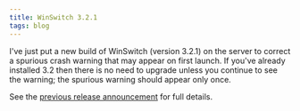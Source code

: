 ```yaml
---
title: WinSwitch 3.2.1
tags: blog
---
```


I've just put a new build of WinSwitch (version 3.2.1) on the server to correct a spurious crash warning that may appear on first launch. If you've already installed 3.2 then there is no need to upgrade unless you continue to see the warning; the spurious warning should appear only once.

See the [previous release announcement](http://typechecked.net/a/news/archives/2006/04/winswitch_32_un.php) for full details.
